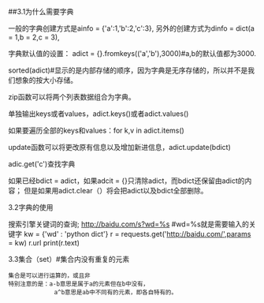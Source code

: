 ##3.1为什么需要字典


一般的字典创建方式是ainfo = {'a':1,'b':2,'c':3},
另外的创建方式为dinfo = dict(a = 1,b = 2,c = 3),

字典默认值的设置：
    adict = {}.fromkeys(('a','b'),3000)#a,b的默认值都为3000.
    
sorted(adict)#显示的是内部存储的顺序，因为字典是无序存储的，所以并不是我们想象的按大小存储。

zip函数可以将两个列表数据组合为字典。

单独输出keys或者values，adict.keys()或者adict.values()

如果要遍历全部的keys和values：for k,v in adict.items()

update函数可以将更改原有信息以及增加新进信息，adict.update(bdict)

adic.get('c')查找字典

如果已经bdict = adict，如果adcit = {}只清除adict，而bdict还保留由adict的内容；
但是如果用adict.clear（）将会把adict以及bdict全部删除。


3.2字典的使用

搜索引擎关键词的查询;
    http://baidu.com/s?wd=%s  #wd=%s就是需要输入的关键字
    kw = {'wd' : 'python dict'}
    r = requests.get('http://baidu.com/',params = kw)
    r.url
    print(r.text)
    
 3.3集合（set）#集合内没有重复的元素
 
    集合是可以进行运算的，或且非
    特别注意的是：a-b意思是属于a的元素但在b中没有，
                 a^b意思是ab中不同有的元素，即各自特有的。
                 

